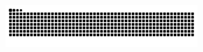 <picture>
  <source media="(prefers-color-scheme: dark)" srcset="https://raw.githubusercontent.com/Lambdua/Lambdua/output/github-contribution-grid-snake-dark.svg">
  <source media="(prefers-color-scheme: light)" srcset="https://raw.githubusercontent.com/Lambdua/Lambdua/output/github-contribution-grid-snake.svg">
  <img alt="github contribution grid snake animation" src="https://raw.githubusercontent.com/Lambdua/Lambdua/output/github-contribution-grid-snake.svg">
</picture>

<!--
**Lambdua/Lambdua** is a ✨ _special_ ✨ repository because its `README.md` (this file) appears on your GitHub profile.

Here are some ideas to get you started:

- 🔭 I’m currently working on ...
- 🌱 I’m currently learning ...
- 👯 I’m looking to collaborate on ...
- 🤔 I’m looking for help with ...
- 💬 Ask me about ...
- 📫 How to reach me: ...
- 😄 Pronouns: ...
- ⚡ Fun fact: ...
-->
